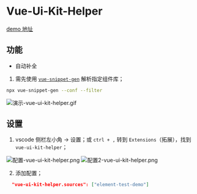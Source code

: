 # Vue-Ui-Kit-Helper

[demo 地址](https://github.com/engvuchen/helper-demo)

## 功能

- 自动补全

1. 需先使用 [`vue-snippet-gen`](https://www.npmjs.com/package/vue-snippet-gen) 解析指定组件库；

```bash
npx vue-snippet-gen --conf --filter
```

![演示-vue-ui-kit-helper.gif](https://i.loli.net/2021/09/07/vjGDdiu3ZHXwM7n.gif)

## 设置

1. vscode 侧栏左小角 -> 设置；或 `ctrl + ,` 转到 `Extensions`（拓展），找到 `vue-ui-kit-helper`；

![配置-vue-ui-kit-helper.png](https://i.loli.net/2021/09/07/Gjog1ZdzHYRXUla.png)
![配置2-vue-ui-kit-helper.png](https://i.loli.net/2021/09/07/Mjxm8p4fSWX1lUh.png)

2. 添加配置；
```json
  "vue-ui-kit-helper.sources": ["element-test-demo"]
```
